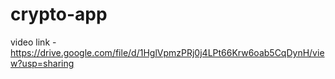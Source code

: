 # crypto-app
video link -https://drive.google.com/file/d/1HglVpmzPRj0j4LPt66Krw6oab5CqDynH/view?usp=sharing

